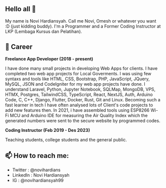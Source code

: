 ## Hello all 👋 
My name is Novi Hardiansyah. Call me Novi, Omesh or whatever you want :D (just kidding buddy). I'm a Programmer and a Former Coding Instructor at LKP (Lembaga Kursus dan Pelatihan).

## 💼 Career
**Freelance App Developer (2018 - present)**

I have done many small projects in developing Web Apps  for clients. I have completed two web app projects for Local Goverments. I was using few syntaxs and tools like HTML, CSS, Bootstrap, PHP, JavaScript, JQuery, MySQL, JSON and CodeIgniter for my web app projects have done. I understand Laravel, Python, Jupyter Notebook, SQLMap, MongoDB, VPS, HTMX, Postgres, TailwindCSS, TypeScript, React, NextJS, Auth, Arduino Code, C, C++, Django, Flutter, Docker, Rust, Git and Linux. Becoming such a fast learner in tech I have often analysed lots of Client's code projects to add new features then. In 2021, i have assembled tools using ESP8266 Wi-Fi MCU and Arduino IDE for measuring the Air Quality Index which the generated numbers were sent to the secure website by programmed codes.


**Coding Instructor (Feb 2019 - Des 2023)**

Teaching students, college students and the general public.

## 📫 How to reach me:
* Twitter : @novihardians
* LinkedIn : Novi Hardiansyah
* IG : @novihardiansyah99
<!--
**novihardians/novihardians** is a ✨ _special_ ✨ repository because its `README.md` (this file) appears on your GitHub profile.

Here are some ideas to get you started:

- 🔭 I’m currently working on ...
- 🌱 I’m currently learning ...
- 👯 I’m looking to collaborate on ...
- 🤔 I’m looking for help with ...
- 💬 Ask me about ...
- 📫 How to reach me: ...
- 😄 Pronouns: ...
- ⚡ Fun fact: ...
-->
